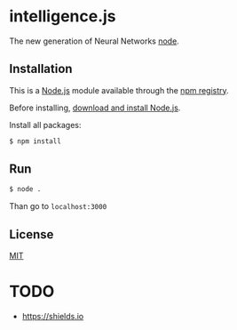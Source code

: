# intelligence.js
The new generation of Neural Networks [node](http://nodejs.org).

## Installation
This is a [Node.js](https://nodejs.org/en/) module available through the
[npm registry](https://www.npmjs.com/).

Before installing, [download and install Node.js](https://nodejs.org/en/download/).

Install all packages:
```bash
$ npm install
```

## Run

```bash
$ node .
```

Than go to `localhost:3000`

## License
  [MIT](LICENSE)

# TODO
 - https://shields.io